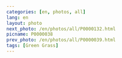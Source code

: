 ```yaml
---
categories: [en, photos, all]
lang: en
layout: photo
next_photo: /en/photos/all/P0000132.html
picname: P0000038
prev_photo: /en/photos/all/P0000039.html
tags: [Green Grass]
---
```

